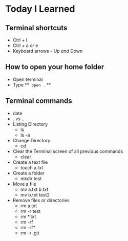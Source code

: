 # Today I Learned

## Terminal shortcuts

* Ctrl + l
* Ctrl + a *or* e
* Keyboard arrows - Up *and* Down

## How to open your home folder

* Open terminal
* Type  **` open .` **

## Terminal commands

* date
* . *vs* ..
* Listing Directory
  * ls
  * ls -a
* Change Directory
  * cd
* Clear the Terminal screen of all previous commands
  * clear
* Create a text file
  * touch a.txt
* Create a folder
  * mkdir test 
* Move a file
  * mv a.txt b.txt
  * mv b.txt test2
* Remove files or directories
  * rm a.txt
  * rm -r test
  * rm *.txt
  * rm -rf
  * rm -rf*
  * rm -r .git